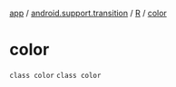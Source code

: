 [app](../../../index.md) / [android.support.transition](../../index.md) / [R](../index.md) / [color](.)

# color

`class color`
`class color`